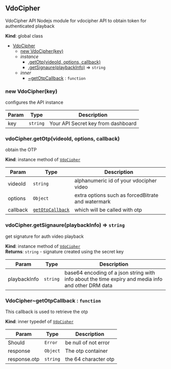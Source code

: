 <a name="VdoCipher"></a>

## VdoCipher
VdoCipher API
Nodejs module for vdocipher API to obtain token for authenticated playback

**Kind**: global class  

* [VdoCipher](#VdoCipher)
    * [new VdoCipher(key)](#new_VdoCipher_new)
    * _instance_
        * [.getOtp(videoId, options, callback)](#VdoCipher+getOtp)
        * [.getSignaure(playbackInfo)](#VdoCipher+getSignaure) ⇒ <code>string</code>
    * _inner_
        * [~getOtpCallback](#VdoCipher..getOtpCallback) : <code>function</code>

<a name="new_VdoCipher_new"></a>

### new VdoCipher(key)
configures the API instance


| Param | Type | Description |
| --- | --- | --- |
| key | <code>string</code> | Your API Secret key from dashboard |

<a name="VdoCipher+getOtp"></a>

### vdoCipher.getOtp(videoId, options, callback)
obtain the OTP

**Kind**: instance method of <code>[VdoCipher](#VdoCipher)</code>  

| Param | Type | Description |
| --- | --- | --- |
| videoId | <code>string</code> | alphanumeric id of your vdocipher video |
| options | <code>Object</code> | extra options such as forcedBitrate and watermark |
| callback | <code>[getOtpCallback](#VdoCipher..getOtpCallback)</code> | which will be called with otp |

<a name="VdoCipher+getSignaure"></a>

### vdoCipher.getSignaure(playbackInfo) ⇒ <code>string</code>
get signature for auth video playback

**Kind**: instance method of <code>[VdoCipher](#VdoCipher)</code>  
**Returns**: <code>string</code> - signature created using the secret key  

| Param | Type | Description |
| --- | --- | --- |
| playbackInfo | <code>string</code> | base64 encoding of a json string with info about the time expiry and media info and other DRM data |

<a name="VdoCipher..getOtpCallback"></a>

### VdoCipher~getOtpCallback : <code>function</code>
This callback is used to retrieve the otp

**Kind**: inner typedef of <code>[VdoCipher](#VdoCipher)</code>  

| Param | Type | Description |
| --- | --- | --- |
| Should | <code>Error</code> | be null of not error |
| response | <code>Object</code> | The otp container |
| response.otp | <code>string</code> | the 64 character otp |

